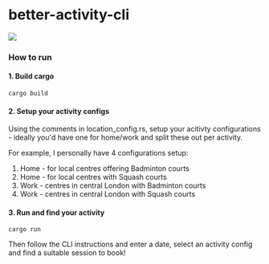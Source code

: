 # better-activity-cli

![](https://i.imgur.com/LMg6571.png)

### How to run
#### 1. Build cargo
`cargo build`

#### 2. Setup your activity configs
Using the comments in location_config.rs, setup your acitivty configurations - ideally you'd have one for home/work and split these out per activity.

For example, I personally have 4 configurations setup:
1. Home - for local centres offering Badminton courts
2. Home - for local centres with Squash courts
3. Work - centres in central London with Badminton courts
4. Work - centres in central London with Squash courts

#### 3. Run and find your activity
`cargo run`

Then follow the CLI instructions and enter a date, select an activity config and find a suitable session to book!
